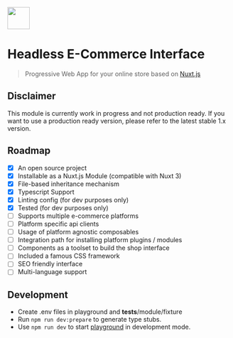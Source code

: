 <br>

<img src="https://docs.hubblecommerce.io/assets/images/hubblelogo.svg" style="height:50px" />

# Headless E-Commerce Interface
> Progressive Web App for your online store based on [Nuxt.js](https://nuxtjs.org/)

## Disclaimer
This module is currently work in progress and not production ready. 
If you want to use a production ready version, please refer to the latest stable 1.x 
version.

## Roadmap
- [x] An open source project
- [x] Installable as a Nuxt.js Module (compatible with Nuxt 3)
- [x] File-based inheritance mechanism
- [x] Typescript Support
- [x] Linting config (for dev purposes only)
- [x] Tested (for dev purposes only)
- [ ] Supports multiple e-commerce platforms
- [ ] Platform specific api clients 
- [ ] Usage of platform agnostic composables
- [ ] Integration path for installing platform plugins / modules
- [ ] Components as a toolset to build the shop interface 
- [ ] Included a famous CSS framework
- [ ] SEO friendly interface
- [ ] Multi-language support 

## Development

- Create .env files in playground and __tests__/module/fixture
- Run `npm run dev:prepare` to generate type stubs.
- Use `npm run dev` to start [playground](./playground) in development mode.
